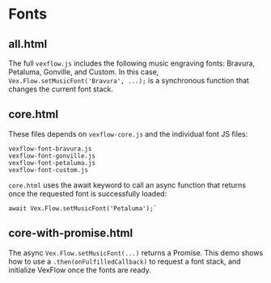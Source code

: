 # Fonts

## all.html

The full `vexflow.js` includes the following music engraving fonts: Bravura, Petaluma, Gonville, and Custom. In this case, `Vex.Flow.setMusicFont('Bravura', ...);` is a synchronous function that changes the current font stack.

## core.html

These files depends on `vexflow-core.js` and the individual font JS files:

```
vexflow-font-bravura.js
vexflow-font-gonville.js
vexflow-font-petaluma.js
vexflow-font-custom.js
```

`core.html` uses the await keyword to call an async function that returns once the requested font is successfully loaded:

```
await Vex.Flow.setMusicFont('Petaluma');`
```

## core-with-promise.html

The async `Vex.Flow.setMusicFont(...)` returns a Promise. This demo shows how to use a `.then(onFulfilledCallback)` to request a font stack, and initialize VexFlow once the fonts are ready.
